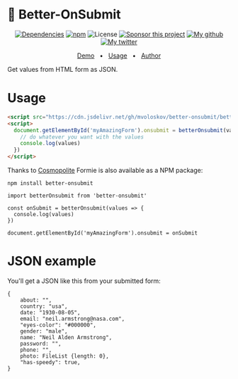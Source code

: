 # 💾 Better-OnSubmit
<p align="center">
    <a href="https://github.com/mvoloskov/better-onsubmit/blob/master/package.json"><img src="https://img.shields.io/badge/dependencies-0-brightgreen" alt="Dependencies"></a>
    <a href="https://www.npmjs.com/package/better-onsubmit"><img alt="npm" src="https://img.shields.io/npm/v/better-onsubmit"></a>
    <img alt="License" src="https://img.shields.io/github/license/mvoloskov/better-onsubmit?color=brightgreen">
    <a href="https://www.buymeacoffee.com/mvoloskov"><img alt="Sponsor this project" src="https://img.shields.io/badge/-sponsor-ffdd00?logo=buy-me-a-coffee&logoColor=black"></a>
    <a href="https://github.com/mvoloskov"><img alt="My github" src="https://img.shields.io/github/followers/mvoloskov?style=social"></a>
    <a href="https://twitter.com/intent/user?screen_name=mvoloskov"><img alt="My twitter" src="https://img.shields.io/twitter/follow/mvoloskov?style=social"></a>
</p>
<p align="center">
    <a href="https://miloslav.website/better-onsubmit">Demo</a>
    &nbsp;&nbsp;&bull;&nbsp;&nbsp;
    <a href="#usage">Usage</a>
    &nbsp;&nbsp;&bull;&nbsp;&nbsp;
    <a href="https://miloslav.website">Author</a>
</p>
Get values from HTML form as JSON.

# Usage

```HTML
<script src="https://cdn.jsdelivr.net/gh/mvoloskov/better-onsubmit/betterOnsubmit.min.js"></script>
<script>
  document.getElementById('myAmazingForm').onsubmit = betterOnsubmit(values => {
    // do whatever you want with the values
    console.log(values)
  })
</script>
```

Thanks to [Cosmopolite](https://github.com/mvoloskov/cosmopolite) Formie is also available as a NPM package:
```
npm install better-onsubmit
```

```JS
import betterOnsubmit from 'better-onsubmit'

const onSubmit = betterOnsubmit(values => {
  console.log(values)
})

document.getElementById('myAmazingForm').onsubmit = onSubmit
```

# JSON example

You'll get a JSON like this from your submitted form:

```JS
{
    about: "",
    country: "usa",
    date: "1930-08-05",
    email: "neil.armstrong@nasa.com",
    "eyes-color": "#000000",
    gender: "male",
    name: "Neil Alden Armstrong",
    password: "",
    phone: "",
    photo: FileList {length: 0},
    "has-speedy": true,
}

```
